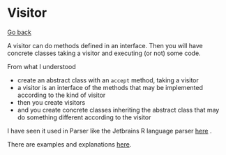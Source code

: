 # Visitor

[Go back](..)

A visitor can do methods defined in an interface.
Then you will have concrete classes taking a visitor
and executing (or not) some code.

From what I understood

* create an abstract class with an ``accept`` method, taking a visitor
* a visitor is an interface of the methods that may
  be implemented according to the kind of visitor
* then you create visitors
* and you create concrete classes inheriting
  the abstract class that may do something different
  according to the visitor

I have seen it used in Parser like the Jetbrains
R language parser [here](https://github.com/JetBrains/Rplugin/blob/master/gen/org/jetbrains/r/psi/api/RVisitor.java)
.

There are examples and 
explanations [here](https://java-design-patterns.com/patterns/visitor/).